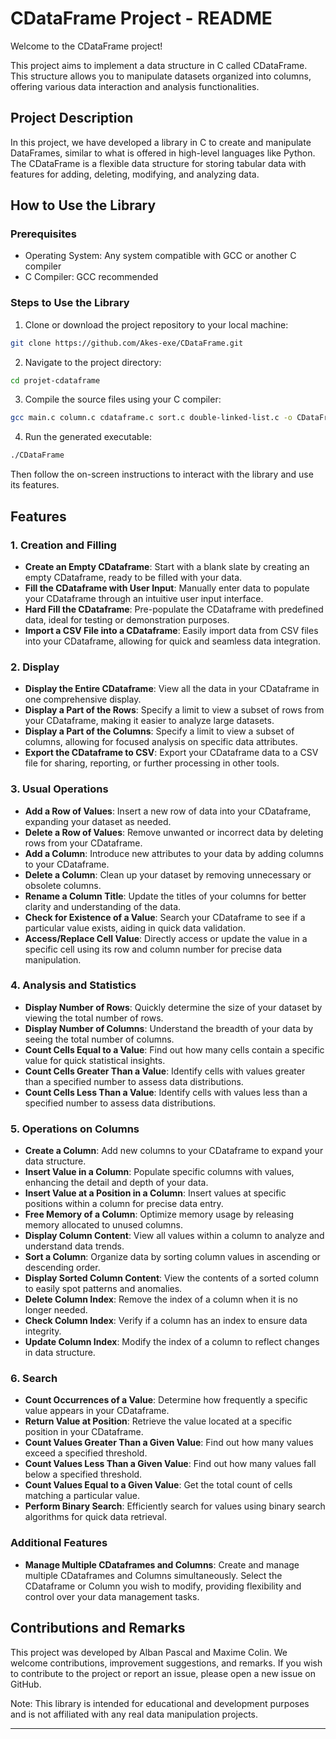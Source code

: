# CDataFrame Project - README

Welcome to the CDataFrame project!

This project aims to implement a data structure in C called CDataFrame. This structure allows you to manipulate datasets organized into columns, offering various data interaction and analysis functionalities.

## Project Description
In this project, we have developed a library in C to create and manipulate DataFrames, similar to what is offered in high-level languages like Python. The CDataFrame is a flexible data structure for storing tabular data with features for adding, deleting, modifying, and analyzing data.

## How to Use the Library
### Prerequisites
- Operating System: Any system compatible with GCC or another C compiler
- C Compiler: GCC recommended

### Steps to Use the Library
1. Clone or download the project repository to your local machine:
```bash
git clone https://github.com/Akes-exe/CDataFrame.git
```
2. Navigate to the project directory:
```bash
cd projet-cdataframe
```
3. Compile the source files using your C compiler:
```bash
gcc main.c column.c cdataframe.c sort.c double-linked-list.c -o CDataFrame
```
4. Run the generated executable:
```bash
./CDataFrame
```

Then follow the on-screen instructions to interact with the library and use its features.

## Features

### 1. Creation and Filling
- **Create an Empty CDataframe**: Start with a blank slate by creating an empty CDataframe, ready to be filled with your data.
- **Fill the CDataframe with User Input**: Manually enter data to populate your CDataframe through an intuitive user input interface.
- **Hard Fill the CDataframe**: Pre-populate the CDataframe with predefined data, ideal for testing or demonstration purposes.
- **Import a CSV File into a CDataframe**: Easily import data from CSV files into your CDataframe, allowing for quick and seamless data integration.

### 2. Display
- **Display the Entire CDataframe**: View all the data in your CDataframe in one comprehensive display.
- **Display a Part of the Rows**: Specify a limit to view a subset of rows from your CDataframe, making it easier to analyze large datasets.
- **Display a Part of the Columns**: Specify a limit to view a subset of columns, allowing for focused analysis on specific data attributes.
- **Export the CDataframe to CSV**: Export your CDataframe data to a CSV file for sharing, reporting, or further processing in other tools.

### 3. Usual Operations
- **Add a Row of Values**: Insert a new row of data into your CDataframe, expanding your dataset as needed.
- **Delete a Row of Values**: Remove unwanted or incorrect data by deleting rows from your CDataframe.
- **Add a Column**: Introduce new attributes to your data by adding columns to your CDataframe.
- **Delete a Column**: Clean up your dataset by removing unnecessary or obsolete columns.
- **Rename a Column Title**: Update the titles of your columns for better clarity and understanding of the data.
- **Check for Existence of a Value**: Search your CDataframe to see if a particular value exists, aiding in quick data validation.
- **Access/Replace Cell Value**: Directly access or update the value in a specific cell using its row and column number for precise data manipulation.

### 4. Analysis and Statistics
- **Display Number of Rows**: Quickly determine the size of your dataset by viewing the total number of rows.
- **Display Number of Columns**: Understand the breadth of your data by seeing the total number of columns.
- **Count Cells Equal to a Value**: Find out how many cells contain a specific value for quick statistical insights.
- **Count Cells Greater Than a Value**: Identify cells with values greater than a specified number to assess data distributions.
- **Count Cells Less Than a Value**: Identify cells with values less than a specified number to assess data distributions.

### 5. Operations on Columns
- **Create a Column**: Add new columns to your CDataframe to expand your data structure.
- **Insert Value in a Column**: Populate specific columns with values, enhancing the detail and depth of your data.
- **Insert Value at a Position in a Column**: Insert values at specific positions within a column for precise data entry.
- **Free Memory of a Column**: Optimize memory usage by releasing memory allocated to unused columns.
- **Display Column Content**: View all values within a column to analyze and understand data trends.
- **Sort a Column**: Organize data by sorting column values in ascending or descending order.
- **Display Sorted Column Content**: View the contents of a sorted column to easily spot patterns and anomalies.
- **Delete Column Index**: Remove the index of a column when it is no longer needed.
- **Check Column Index**: Verify if a column has an index to ensure data integrity.
- **Update Column Index**: Modify the index of a column to reflect changes in data structure.

### 6. Search
- **Count Occurrences of a Value**: Determine how frequently a specific value appears in your CDataframe.
- **Return Value at Position**: Retrieve the value located at a specific position in your CDataframe.
- **Count Values Greater Than a Given Value**: Find out how many values exceed a specified threshold.
- **Count Values Less Than a Given Value**: Find out how many values fall below a specified threshold.
- **Count Values Equal to a Given Value**: Get the total count of cells matching a particular value.
- **Perform Binary Search**: Efficiently search for values using binary search algorithms for quick data retrieval.

### Additional Features
- **Manage Multiple CDataframes and Columns**: Create and manage multiple CDataframes and Columns simultaneously. Select the CDataframe or Column you wish to modify, providing flexibility and control over your data management tasks.

## Contributions and Remarks
This project was developed by Alban Pascal and Maxime Colin. We welcome contributions, improvement suggestions, and remarks. If you wish to contribute to the project or report an issue, please open a new issue on GitHub.

Note: This library is intended for educational and development purposes and is not affiliated with any real data manipulation projects.

---
